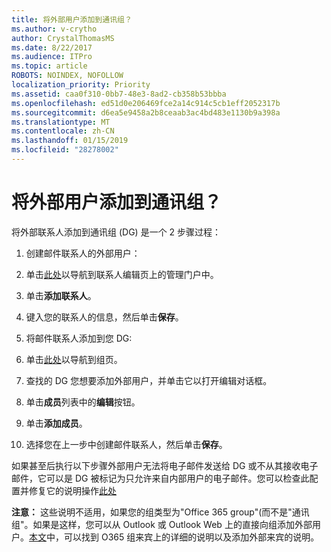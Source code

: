 ```yaml
---
title: 将外部用户添加到通讯组？
ms.author: v-crytho
author: CrystalThomasMS
ms.date: 8/22/2017
ms.audience: ITPro
ms.topic: article
ROBOTS: NOINDEX, NOFOLLOW
localization_priority: Priority
ms.assetid: caa0f310-0bb7-48e3-8ad2-cb358b53bbba
ms.openlocfilehash: ed51d0e206469fce2a14c914c5cb1eff2052317b
ms.sourcegitcommit: d6ea5e9458a2b8ceaab3ac4bd483e1130b9a398a
ms.translationtype: MT
ms.contentlocale: zh-CN
ms.lasthandoff: 01/15/2019
ms.locfileid: "28278002"
---
```

# <a name="adding-external-users-to-a-distribution-group"></a>将外部用户添加到通讯组？

将外部联系人添加到通讯组 (DG) 是一个 2 步骤过程：
  
1. 创建邮件联系人的外部用户：
    
1. 单击[此处](https://support.office.com/article/https://portal.office.com/adminportal/home.aspx#/Contact)以导航到联系人编辑页上的管理门户中。 
    
2. 单击**添加联系人**。
    
3. 键入您的联系人的信息，然后单击**保存**。
    
2. 将邮件联系人添加到您 DG:
    
1. 单击[此处](https://support.office.com/article/https://portal.office.com/adminportal/home.aspx#/groups)以导航到组页。 
    
2. 查找的 DG 您想要添加外部用户，并单击它以打开编辑对话框。
    
3. 单击**成员**列表中的**编辑**按钮。 
    
4. 单击**添加成员**。
    
5. 选择您在上一步中创建邮件联系人，然后单击**保存**。
    
如果甚至后执行以下步骤外部用户无法将电子邮件发送给 DG 或不从其接收电子邮件，它可以是 DG 被标记为只允许来自内部用户的电子邮件。您可以检查此配置并修复它的说明操作[此处](https://support.office.com/article/https://support.office.com/article/Fix-email-delivery-issues-for-error-code-5-7-133-in-Office-365-991abc19-7756-438f-abcb-39f69b80f284.aspx)
  
 **注意：** 这些说明不适用，如果您的组类型为"Office 365 group"(而不是"通讯组"。如果是这样，您可以从 Outlook 或 Outlook Web 上的直接向组添加外部用户。[本文](https://support.office.com/article/https://support.office.com/article/Guest-access-in-Office-365-Groups-bfc7a840-868f-4fd6-a390-f347bf51aff6.aspx)中，可以找到 O365 组来宾上的详细的说明以及添加外部来宾的说明。
  

